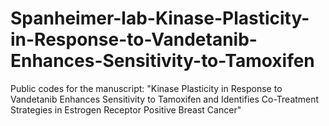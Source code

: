 # Spanheimer-lab-Kinase-Plasticity-in-Response-to-Vandetanib-Enhances-Sensitivity-to-Tamoxifen
Public codes for the manuscript: "Kinase Plasticity in Response to Vandetanib Enhances Sensitivity to Tamoxifen and Identifies Co-Treatment Strategies in Estrogen Receptor Positive Breast Cancer"
